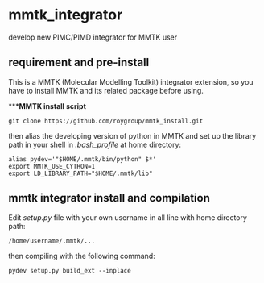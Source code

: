 # mmtk_integrator
develop new PIMC/PIMD integrator for MMTK user

## requirement and pre-install
This is a MMTK (Molecular Modelling Toolkit) integrator extension, so you have to install MMTK and its related package before using.

*****MMTK install script**
```
git clone https://github.com/roygroup/mmtk_install.git
```

then alias the developing version of python in MMTK and set up the library path in your shell in *.bash_profile* at home directory:
```
alias pydev='"$HOME/.mmtk/bin/python" $*'
export MMTK_USE_CYTHON=1
export LD_LIBRARY_PATH="$HOME/.mmtk/lib"
```

## mmtk integrator install and compilation

Edit *setup.py* file with your own username in all line with home directory path:

```
/home/username/.mmtk/...
```

then compiling with the following command:

```
pydev setup.py build_ext --inplace
```

